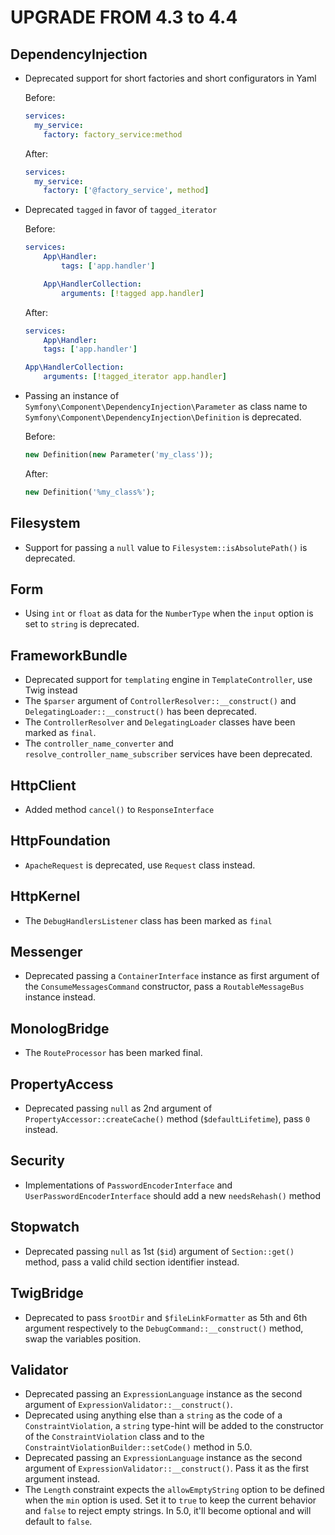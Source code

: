 UPGRADE FROM 4.3 to 4.4
=======================

DependencyInjection
-------------------

 * Deprecated support for short factories and short configurators in Yaml

   Before:
   ```yaml
   services:
     my_service:
       factory: factory_service:method
   ```

   After:
   ```yaml
   services:
     my_service:
       factory: ['@factory_service', method]
   ```
 * Deprecated `tagged` in favor of `tagged_iterator`

   Before:
   ```yaml
   services:
       App\Handler:
           tags: ['app.handler']

       App\HandlerCollection:
           arguments: [!tagged app.handler]
   ```

   After:
   ```yaml
   services:
       App\Handler:
       tags: ['app.handler']

   App\HandlerCollection:
       arguments: [!tagged_iterator app.handler]
   ```

 * Passing an instance of `Symfony\Component\DependencyInjection\Parameter` as class name to `Symfony\Component\DependencyInjection\Definition` is deprecated.

   Before:
   ```php
   new Definition(new Parameter('my_class'));
   ```

   After:
   ```php
   new Definition('%my_class%');
   ```

Filesystem
----------

 * Support for passing a `null` value to `Filesystem::isAbsolutePath()` is deprecated.

Form
----

 * Using `int` or `float` as data for the `NumberType` when the `input` option is set to `string` is deprecated.

FrameworkBundle
---------------

 * Deprecated support for `templating` engine in `TemplateController`, use Twig instead
 * The `$parser` argument of `ControllerResolver::__construct()` and `DelegatingLoader::__construct()`
   has been deprecated.
 * The `ControllerResolver` and `DelegatingLoader` classes have been marked as `final`.
 * The `controller_name_converter` and `resolve_controller_name_subscriber` services have been deprecated.

HttpClient
----------

 * Added method `cancel()` to `ResponseInterface`

HttpFoundation
--------------

 * `ApacheRequest` is deprecated, use `Request` class instead.

HttpKernel
----------

 * The `DebugHandlersListener` class has been marked as `final`

Messenger
---------

 * Deprecated passing a `ContainerInterface` instance as first argument of the `ConsumeMessagesCommand` constructor,
   pass a `RoutableMessageBus`  instance instead.

MonologBridge
--------------

 * The `RouteProcessor` has been marked final.

PropertyAccess
--------------

 * Deprecated passing `null` as 2nd argument of `PropertyAccessor::createCache()` method (`$defaultLifetime`), pass `0` instead.

Security
--------

 * Implementations of `PasswordEncoderInterface` and `UserPasswordEncoderInterface` should add a new `needsRehash()` method

Stopwatch
---------

 * Deprecated passing `null` as 1st (`$id`) argument of `Section::get()` method, pass a valid child section identifier instead.

TwigBridge
----------

 * Deprecated to pass `$rootDir` and `$fileLinkFormatter` as 5th and 6th argument respectively to the
   `DebugCommand::__construct()` method, swap the variables position.

Validator
---------

 * Deprecated passing an `ExpressionLanguage` instance as the second argument of `ExpressionValidator::__construct()`.
 * Deprecated using anything else than a `string` as the code of a `ConstraintViolation`, a `string` type-hint will
   be added to the constructor of the `ConstraintViolation` class and to the `ConstraintViolationBuilder::setCode()`
   method in 5.0.
 * Deprecated passing an `ExpressionLanguage` instance as the second argument of `ExpressionValidator::__construct()`. 
   Pass it as the first argument instead.
 * The `Length` constraint expects the `allowEmptyString` option to be defined
   when the `min` option is used.
   Set it to `true` to keep the current behavior and `false` to reject empty strings.
   In 5.0, it'll become optional and will default to `false`.

